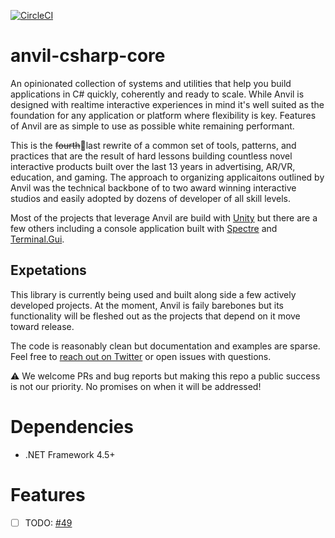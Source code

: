 [![CircleCI](https://circleci.com/gh/decline-cookies/anvil-csharp-core/tree/main.svg?style=shield&circle-token=75e18a1354e8eb105cb7601a6f640b23e6975da4)](https://circleci.com/gh/decline-cookies/anvil-csharp-core/tree/main)
# anvil-csharp-core
An opinionated collection of systems and utilities that help you build applications in C# quickly, coherently and ready to scale. While Anvil is designed with realtime interactive experiences in mind it's well suited as the foundation for any application or platform where flexibility is key.
Features of Anvil are as simple to use as possible white remaining performant.

This is the ~~fourth~~🤞last rewrite of a common set of tools, patterns, and practices that are the result of hard lessons building countless novel interactive products built over the last 13 years in advertising, AR/VR, education, and gaming. The approach to organizing applicaitons outlined by Anvil was the technical backbone of to two award winning interactive studios and easily adopted by dozens of developer of all skill levels.

Most of the projects that leverage Anvil are build with [Unity](https://unity.com) but there are a few others including a console application built with [Spectre](https://spectreconsole.net) and [Terminal.Gui](https://github.com/migueldeicaza/gui.cs).

## Expetations
This library is currently being used and built along side a few actively developed projects. At the moment, Anvil is faily barebones but its functionality will be fleshed out as the projects that depend on it move toward release.

The code is reasonably clean but documentation and examples are sparse. Feel free to [reach out on Twitter](https://twitter.com/declinecookies) or open issues with questions.

⚠️ We welcome PRs and bug reports but making this repo a public success is not our priority. No promises on when it will be addressed!

# Dependencies
 - .NET Framework 4.5+

# Features
 - [ ] TODO: [#49](https://github.com/decline-cookies/anvil-csharp-core/issues/75)
